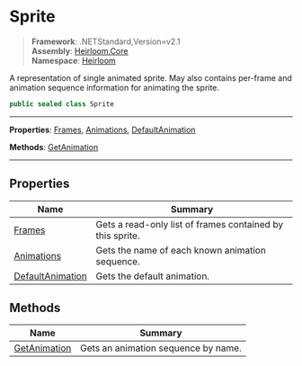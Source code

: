 # Sprite

> **Framework**: .NETStandard,Version=v2.1  
> **Assembly**: [Heirloom.Core][0]  
> **Namespace**: [Heirloom][0]  

A representation of single animated sprite. May also contains per-frame and animation sequence information for animating the sprite.

```cs
public sealed class Sprite
```

--------------------------------------------------------------------------------

**Properties**: [Frames][1], [Animations][2], [DefaultAnimation][3]

**Methods**: [GetAnimation][4]

--------------------------------------------------------------------------------

## Properties

| Name                  | Summary                                                   |
|-----------------------|-----------------------------------------------------------|
| [Frames][1]           | Gets a read-only list of frames contained by this sprite. |
| [Animations][2]       | Gets the name of each known animation sequence.           |
| [DefaultAnimation][3] | Gets the default animation.                               |

## Methods

| Name              | Summary                             |
|-------------------|-------------------------------------|
| [GetAnimation][4] | Gets an animation sequence by name. |

[0]: ../Heirloom.Core.md
[1]: Heirloom.Sprite.Frames.md
[2]: Heirloom.Sprite.Animations.md
[3]: Heirloom.Sprite.DefaultAnimation.md
[4]: Heirloom.Sprite.GetAnimation.md
